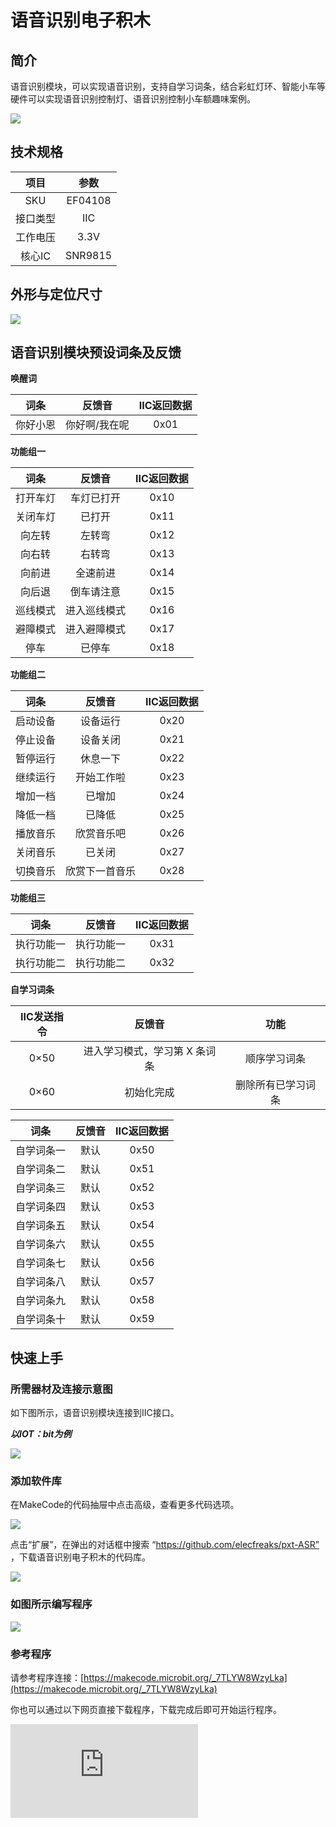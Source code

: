 ﻿# 语音识别电子积木

## 简介
语音识别模块，可以实现语音识别，支持自学习词条，结合彩虹灯环、智能小车等硬件可以实现语音识别控制灯、语音识别控制小车额趣味案例。

 ![](https://wiki-media-ef.oss-cn-hongkong.aliyuncs.com//images/EF04108-01.png)

## 技术规格
项目 | 参数
| :-: | :-: |
SKU|EF04108
接口类型|IIC
工作电压|3.3V
核心IC|SNR9815

## 外形与定位尺寸

![](https://wiki-media-ef.oss-cn-hongkong.aliyuncs.com//images/EF04108-02.png)

## 语音识别模块预设词条及反馈

**唤醒词**

| 词条 | 反馈音 | IIC返回数据 |
| :-: | :-: | :-: |
| 你好小恩 | 你好啊/我在呢 | 0x01 |

**功能组一**

| 词条 | 反馈音 | IIC返回数据 |
| :-: | :-: | :-: |
| 打开车灯 | 车灯已打开 | 0x10 |
| 关闭车灯 | 已打开 | 0x11 |
| 向左转 | 左转弯 | 0x12 |
| 向右转 | 右转弯 | 0x13 |
| 向前进 | 全速前进 | 0x14 |
| 向后退 | 倒车请注意 | 0x15 |
| 巡线模式 | 进入巡线模式 | 0x16 |
| 避障模式 | 进入避障模式 | 0x17 |
| 停车 | 已停车 | 0x18 |

**功能组二**

| 词条 | 反馈音 | IIC返回数据 |
| :-: | :-: | :-: |
| 启动设备 | 设备运行 | 0x20 |
| 停止设备 | 设备关闭 | 0x21 |
| 暂停运行 | 休息一下 | 0x22 |
| 继续运行 | 开始工作啦 | 0x23 |
| 增加一档 | 已增加 | 0x24 |
| 降低一档 | 已降低 | 0x25 |
| 播放音乐 | 欣赏音乐吧 | 0x26 |
| 关闭音乐 | 已关闭 | 0x27 |
| 切换音乐 | 欣赏下一首音乐 | 0x28 |

**功能组三**

| 词条 | 反馈音 | IIC返回数据 |
| :-: | :-: | :-: |
| 执行功能一 | 执行功能一 | 0x31 |
| 执行功能二 | 执行功能二 | 0x32 |

**自学习词条**

| IIC发送指令 | 反馈音 | 功能 |
| :-: | :-: | :-: |
| 0×50 | 进入学习模式，学习第 X 条词条 | 顺序学习词条 |
| 0×60 | 初始化完成 | 删除所有已学习词条 |

| 词条 | 反馈音 | IIC返回数据 |
| :-: | :-: | :-: |
| 自学词条一 | 默认 | 0x50 |
| 自学词条二 | 默认 | 0x51 |
| 自学词条三 | 默认 | 0x52 |
| 自学词条四 | 默认 | 0x53 |
| 自学词条五 | 默认 | 0x54 |
| 自学词条六 | 默认 | 0x55 |
| 自学词条七 | 默认 | 0x56 |
| 自学词条八 | 默认 | 0x57 |
| 自学词条九 | 默认 | 0x58 |
| 自学词条十 | 默认 | 0x59 |

## 快速上手

### 所需器材及连接示意图

如下图所示，语音识别模块连接到IIC接口。

***以IOT：bit为例***

![](https://wiki-media-ef.oss-cn-hongkong.aliyuncs.com//images/EF04108-03.png)

### 添加软件库
在MakeCode的代码抽屉中点击高级，查看更多代码选项。

![](https://wiki-media-ef.oss-cn-hongkong.aliyuncs.com//images/EF04108-04.png)

点击“扩展”，在弹出的对话框中搜索 “https://github.com/elecfreaks/pxt-ASR” ，下载语音识别电子积木的代码库。

![](https://wiki-media-ef.oss-cn-hongkong.aliyuncs.com//images/EF04108-05.png)


### 如图所示编写程序



![](https://wiki-media-ef.oss-cn-hongkong.aliyuncs.com//images/EF04108-06.png)




### 参考程序
请参考程序连接：[https://makecode.microbit.org/_7TLYW8WzyLka](https://makecode.microbit.org/_7TLYW8WzyLka)

你也可以通过以下网页直接下载程序，下载完成后即可开始运行程序。

<div
    style={{
        position: 'relative',
        paddingBottom: '60%',
        overflow: 'hidden',
    }}
>
    <iframe
        src="https://makecode.microbit.org/_7TLYW8WzyLka"
        frameborder="0"
        sandbox="allow-popups allow-forms allow-scripts allow-same-origin"
        style={{
            position: 'absolute',
            width: '100%',
            height: '100%',
        }}
    />
</div>

### 结果
通过语音识别模块控制LED矩阵显示的内容。

## 相关案例


## 技术文档

